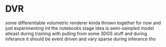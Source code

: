 # DVR
some differentiable volumetric renderer
kinda thrown together for now and just experimenting int the notebooks stage
idea is semi-sampled model atleast during training with pulling from some 3DGS stuff and during inferance it should be event driven and vary sparse during inferance tho
